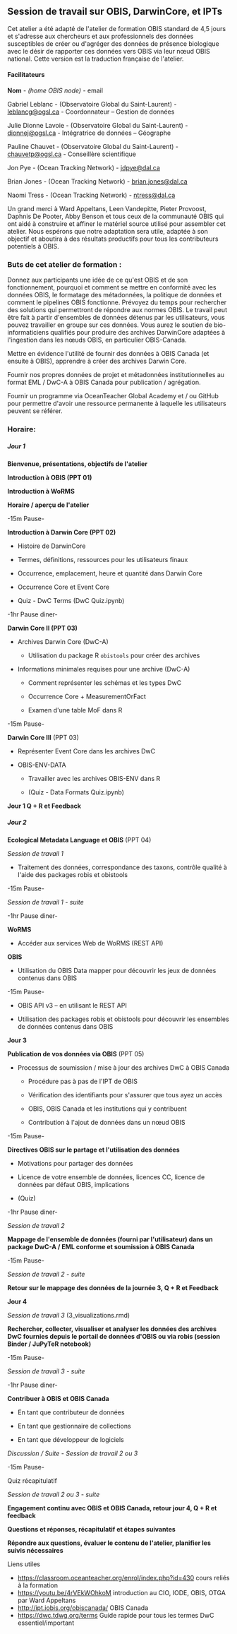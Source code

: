 ## Session de travail sur OBIS, DarwinCore, et IPTs

Cet atelier a été adapté de l'atelier de formation OBIS standard de 4,5 jours et s'adresse aux chercheurs et aux professionnels des données susceptibles de créer ou d'agréger des données de présence biologique avec le désir de rapporter ces données vers OBIS via leur nœud OBIS national. Cette version est la traduction française de l'atelier.



#### Facilitateurs
**Nom** - *(home OBIS node)* - email


Gabriel Leblanc - (Observatoire Global du Saint-Laurent) - leblancg@ogsl.ca - Coordonnateur – Gestion de données

Julie Dionne Lavoie -  (Observatoire Global du Saint-Laurent) - dionnej@ogsl.ca - Intégratrice de données – Géographe

Pauline Chauvet - (Observatoire Global du Saint-Laurent) - chauvetp@ogsl.ca - Conseillère scientifique

Jon Pye - (Ocean Tracking Network) - jdpye@dal.ca

Brian Jones -  (Ocean Tracking Network) - brian.jones@dal.ca

Naomi Tress - (Ocean Tracking Network) - ntress@dal.ca


Un grand merci à Ward Appeltans, Leen Vandepitte, Pieter Provoost, Daphnis De Pooter, Abby Benson et tous ceux de la communauté OBIS qui ont aidé à construire et affiner le matériel source utilisé pour assembler cet atelier. Nous espérons que notre adaptation sera utile, adaptée à son objectif et aboutira à des résultats productifs pour tous les contributeurs potentiels à OBIS.


### Buts de cet atelier de formation :

Donnez aux participants une idée de ce qu'est OBIS et de son fonctionnement, pourquoi et comment se mettre en conformité avec les données OBIS, le formatage des métadonnées, la politique de données et comment le pipelines OBIS fonctionne. Prévoyez du temps pour rechercher des solutions qui permettront de répondre aux normes OBIS. Le travail peut être fait à partir d'ensembles de données détenus par les utilisateurs, vous pouvez travailler en groupe sur ces données. Vous aurez le soutien de bio-informaticiens qualifiés pour produire des archives DarwinCore adaptées à l'ingestion dans les nœuds OBIS, en particulier OBIS-Canada.

Mettre en évidence l'utilité de fournir des données à OBIS Canada (et ensuite à OBIS), apprendre à créer des archives Darwin Core. 

Fournir nos propres données de projet et métadonnées institutionnelles au format EML / DwC-A à OBIS Canada pour publication / agrégation. 

Fournir un programme via OceanTeacher Global Academy et / ou GitHub pour permettre d'avoir une ressource permanente à laquelle les utilisateurs peuvent se référer.


### Horaire:

##### Jour 1

**Bienvenue, présentations, objectifs de l'atelier**

**Introduction à OBIS  (PPT 01)**

**Introduction à WoRMS**

**Horaire / aperçu de l'atelier**

-15m Pause-

**Introduction à Darwin Core  (PPT 02)**

* Histoire de DarwinCore  

* Termes, définitions, ressources pour les utilisateurs finaux
  
* Occurrence, emplacement, heure et quantité dans Darwin Core

* Occurrence Core et Event Core

* Quiz - DwC Terms  (DwC Quiz.ipynb)

-1hr Pause diner-

**Darwin Core II  (PPT 03)**

* Archives Darwin Core (DwC-A) 
        
    * Utilisation du package R `obistools` pour créer des archives
          
* Informations minimales requises pour une archive (DwC-A)    
     
    * Comment représenter les schémas et les types DwC
         
    * Occurrence Core + MeasurementOrFact

    * Examen d'une table MoF dans R

-15m Pause-

**Darwin Core III**  (PPT 03)

* Représenter Event Core dans les archives DwC 
              
* OBIS-ENV-DATA
        
    * Travailler avec les archives OBIS-ENV dans R
              
    * (Quiz - Data Formats Quiz.ipynb)

**Jour 1 Q + R et Feedback**


##### Jour 2

**Ecological Metadata Language et OBIS**  (PPT 04)

*Session de travail 1*

* Traitement des données, correspondance des taxons, contrôle qualité à l'aide des packages robis et obistools

-15m Pause-

*Session de travail 1 - suite*

-1hr Pause diner-

**WoRMS**

* Accéder aux services Web de WoRMS (REST API)

**OBIS**

* Utilisation du OBIS Data mapper pour découvrir les jeux de données contenus dans OBIS

-15m Pause-

* OBIS API v3 – en utilisant le REST API  
    
* Utilisation des packages robis et obistools pour découvrir les ensembles de données contenus dans OBIS
    
    
**Jour 3**    
    
**Publication de vos données via OBIS**  (PPT 05)

* Processus de soumission / mise à jour des archives DwC à OBIS Canada
    * Procédure pas à pas de l'IPT de OBIS
    * Vérification des identifiants pour s'assurer que tous ayez un accès

    * OBIS, OBIS Canada et les institutions qui y contribuent

    * Contribution à l'ajout de données dans un nœud OBIS
    
-15m Pause-

**Directives OBIS sur le partage et l'utilisation des données**
    
* Motivations pour partager des données
    
* Licence de votre ensemble de données, licences CC, licence de données par défaut OBIS, implications

* (Quiz)

-1hr Pause diner-

*Session de travail 2*

**Mappage de l'ensemble de données (fourni par l'utilisateur) dans un package DwC-A / EML conforme et soumission à OBIS Canada**

-15m Pause-

*Session de travail 2 - suite*

**Retour sur le mappage des données de la journée 3, Q + R et Feedback**


**Jour 4**

*Session de travail 3*  (3_visualizations.rmd)

**Rechercher, collecter, visualiser et analyser les données des archives DwC fournies depuis le portail de données d'OBIS ou via robis (session Binder / JuPyTeR notebook)**

-15m Pause-

*Session de travail 3 - suite*

-1hr Pause diner-

**Contribuer à OBIS et OBIS Canada**

* En tant que contributeur de données
    
* En tant que gestionnaire de collections
    
* En tant que développeur de logiciels

*Discussion / Suite - Session de travail 2 ou 3*

-15m Pause-

Quiz récapitulatif

*Session de travail 2 ou 3 - suite*

**Engagement continu avec OBIS et OBIS Canada, retour jour 4, Q + R et feedback**

**Questions et réponses, récapitulatif et étapes suivantes** 

**Répondre aux questions, évaluer le contenu de l'atelier, planifier les suivis nécessaires**


Liens utiles

* https://classroom.oceanteacher.org/enrol/index.php?id=430 cours reliés à la formation
* https://youtu.be/4rVEkWOhkoM introduction au CIO, IODE, OBIS, OTGA par Ward Appeltans
* http://ipt.iobis.org/obiscanada/ OBIS Canada
* https://dwc.tdwg.org/terms Guide rapide pour tous les termes DwC essentiel/important
